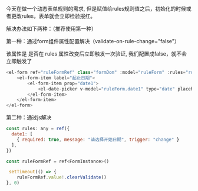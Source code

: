今天在做一个动态表单规则的需求, 但是赋值给rules规则值之后，初始化的时候或者更改rules，表单就会立即检验报红。

解决办法如下两种：（推荐使用第一种）

第一种：通过form组件属性配置解决（validate-on-rule-change="false"）

  该属性是 是否在 rules 属性改变后立即触发一次验证, 我们配置成false，就不会立即触发了
```js
<el-form ref="ruleFormRef" class="formDom" :model="ruleForm" :rules="rules" label-width="180px" :validate-on-rule-change="false">
    <el-form-item label="起止日期">
        <el-form-item prop="date1">
            <el-date-picker v-model="ruleForm.date1" type="date" placeholder="选择日期" style="width: 100%;" />
        </el-form-item>
    </el-form-item>
</el-form>
```

第二种：通过js解决

```js
const rules: any = ref({
  date1: [
    { required: true, message: "请选择开始日期", trigger: "change" }
  ],
})

const ruleFormRef = ref<FormInstance>()

 setTimeout(() => {
    ruleFormRef.value!.clearValidate()
}, 0)

```
